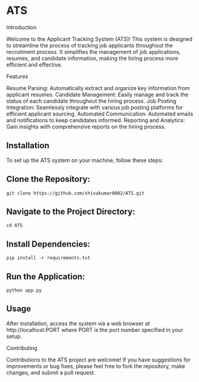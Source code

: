 # ATS  


Introduction

Welcome to the Applicant Tracking System (ATS)! This system is designed to streamline the process of tracking job applicants throughout the recruitment process. It simplifies the management of job applications, resumes, and candidate information, making the hiring process more efficient and effective.

Features

Resume Parsing: Automatically extract and organize key information from applicant resumes.
Candidate Management: Easily manage and track the status of each candidate throughout the hiring process.
Job Posting Integration: Seamlessly integrate with various job posting platforms for efficient applicant sourcing.
Automated Communication: Automated emails and notifications to keep candidates informed.
Reporting and Analytics: Gain insights with comprehensive reports on the hiring process.
## Installation

To set up the ATS system on your machine, follow these steps:

## Clone the Repository:
 ```
git clone https://github.com/shivakumar0002/ATS.git
 ```
## Navigate to the Project Directory:
 ```
cd ATS
 ```
## Install Dependencies:
 ```
pip install -r requirements.txt
 ```
## Run the Application:
 ```
python app.py
 ```
## Usage

After installation, access the system via a web browser at http://localhost:PORT where PORT is the port number specified in your setup.

Contributing

Contributions to the ATS project are welcome! If you have suggestions for improvements or bug fixes, please feel free to fork the repository, make changes, and submit a pull request.


